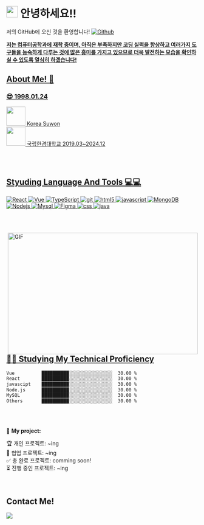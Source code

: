 <h1><img src="https://emojis.slackmojis.com/emojis/images/1531849430/4246/blob-sunglasses.gif?1531849430" width="30"/> 안녕하세요!!</h1>

<p>저의 GitHub에 오신 것을 환영합니다!
<a href="https://github.com/jinhyungkim980" target="_blank"><img alt="Github" src="https://img.shields.io/badge/GitHub-%2312100E.svg?&style=for-the-badge&logo=Github&logoColor=white" /></p>
<!-- <img src="https://img.shields.io/github/followers/jinhyungkim980?style=social" alt-text="GitHub Jinhyung Kim" height="20" /> -->
<b>저는 컴퓨터공학과에 재학 중이며, 아직은 부족하지만 코딩 실력을 향상하고 여러가지 도구들을 능숙하게 다루는 것에 많은 흥미를 가지고 있으므로 더욱 발전하는 모습을 확인하실 수 있도록 열심히 하겠습니다!</b>
  </br>

<h2> About Me! 👀 </h2>
<h3> 😎 1998.01.24 </h3> 
<img height="50" src="https://github.com/jinhyungkim980/jinhyungkim980/assets/123533660/d4b9338f-6c74-44df-84bb-610865cfffcc" />  Korea Suwon </br>
<img height="50" src="https://github.com/jinhyungkim980/jinhyungkim980/assets/123533660/17c1bf69-54a9-4b6b-870b-e80171dc9317" />  국립한경대학교 2019.03~2024.12


</br></br>

<h2> Styuding Language And Tools 💻💻 </h2>
<p>
<img alt="React" src="https://img.shields.io/badge/-React-45b8d8?style=flat-square&logo=react&logoColor=white" />
  <img alt="Vue" src="https://img.shields.io/badge/-Vuejs-13aa52?style=flat-square&logo=Vue.js&logoColor=white" /> 
  <img alt="TypeScript" src="https://img.shields.io/badge/-TypeScript-007ACC?style=flat-square&logo=typescript&logoColor=white" />
  <img alt="git" src="https://img.shields.io/badge/-Git-F05032?style=flat-square&logo=git&logoColor=white" />
  <img alt="html5" src="https://img.shields.io/badge/-HTML5-E34F26?style=flat-square&logo=html5&logoColor=white" />
  <img alt="javascript" src="https://img.shields.io/badge/-javascript-FFCA28?style=flat-square&logo=javascript&logoColor=white" />
  <img alt="MongoDB" src="https://img.shields.io/badge/-MongoDB-13aa52?style=flat-square&logo=mongodb&logoColor=white" />
  <img alt="Nodejs" src="https://img.shields.io/badge/-Nodejs-43853d?style=flat-square&logo=Node.js&logoColor=white" />
  <img alt="Mysql" src="https://img.shields.io/badge/-MySQL-white?style=flat-square&logo=mysql&logoColor=black" />
  <img alt="Figma" src="https://img.shields.io/badge/-Figma-red?style=flat-square&logo=figma&logoColor=white" />
  <img alt="css" src="https://img.shields.io/badge/-CSS-45b8d8?style=flat-square&logo=css3&logoColor=white" />
  <img alt="java" src="https://img.shields.io/badge/-Java-blueviolet?style=flat-square&logo=coffeescript&logoColor=white" />
  </p>

</br></br>
  
<img align="right" alt="GIF" src="https://github.com/abhisheknaiidu/abhisheknaiidu/blob/master/code.gif?raw=true" width="500" height="320" />  
<h2> 🌱🌱 Studying My Technical Proficiency </h2>  

  ```txt
Vue          ██████████░░░░░░░░░░░░░░░░  30.00 %
React        ██████████░░░░░░░░░░░░░░░░  30.00 %
javascipt    ██████████░░░░░░░░░░░░░░░░  30.00 %
Node.js      ██████████░░░░░░░░░░░░░░░░  30.00 %
MySQL        ██████████░░░░░░░░░░░░░░░░  30.00 %
Others       ██████████░░░░░░░░░░░░░░░░  30.00 %
```
</br></br>
  
🚧 **My project:**
<!-- TODO-IST:START -->
🏆  개인 프로젝트: ~ing           
🌸  협업 프로젝트: ~ing           
✅  총 완료 프로젝트: comming soon!           
⏳  진행 중인 프로젝트: ~ing
<!-- TODO-IST:END -->

</br>
<h2> Contact Me! </h2>
<a href="https://www.instagram.com/imk.h_/"><img src="https://img.shields.io/badge/Instagram-ff6964?style=plastic-square&logo=instagram&logoColor=pink"/>
<a 

